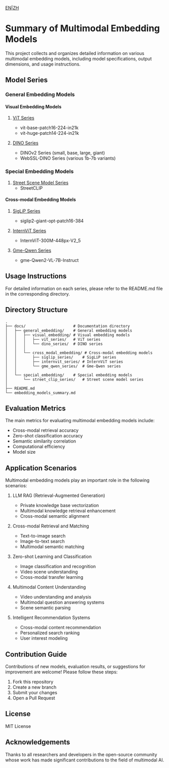 [EN](README.md)|[ZH](../zh/README.md)
# Summary of Multimodal Embedding Models

This project collects and organizes detailed information on various multimodal embedding models, including model specifications, output dimensions, and usage instructions.

## Model Series

### General Embedding Models

#### Visual Embedding Models
1. [ViT Series](docs/general_embedding/visual_embedding/vit_series/README.md)
   - vit-base-patch16-224-in21k
   - vit-huge-patch14-224-in21k

2. [DINO Series](docs/general_embedding/visual_embedding/dino_series/README.md)
   - DINOv2 Series (small, base, large, giant)
   - WebSSL-DINO Series (various 1b-7b variants)

### Special Embedding Models
1. [Street Scene Model Series](docs/special_embedding/street_clip_series/README.md)
   - StreetCLIP

#### Cross-modal Embedding Models
1. [SigLiP Series](docs/general_embedding/cross_modal_embedding/siglip_series/README.md)
   - siglip2-giant-opt-patch16-384

2. [InternViT Series](docs/general_embedding/cross_modal_embedding/internvit_series/README.md)
   - InternViT-300M-448px-V2_5

3. [Gme-Qwen Series](docs/general_embedding/cross_modal_embedding/gme_qwen_series/README.md)
   - gme-Qwen2-VL-7B-Instruct

## Usage Instructions

For detailed information on each series, please refer to the README.md file in the corresponding directory.

## Directory Structure

```
.
├── docs/                     # Documentation directory
│   ├── general_embedding/    # General embedding models
│   │   ├── visual_embedding/ # Visual embedding models
│   │   │   ├── vit_series/   # ViT series
│   │   │   └── dino_series/  # DINO series
│   │   │
│   │   └── cross_modal_embedding/ # Cross-modal embedding models
│   │       ├── siglip_series/    # SigLiP series
│   │       ├── internvit_series/ # InternViT series
│   │       └── gme_qwen_series/  # Gme-Qwen series
│   │
│   └── special_embedding/    # Special embedding models
│       └── street_clip_series/   # Street scene model series
│
├── README.md
└── embedding_models_summary.md
```

## Evaluation Metrics

The main metrics for evaluating multimodal embedding models include:

- Cross-modal retrieval accuracy
- Zero-shot classification accuracy
- Semantic similarity correlation
- Computational efficiency
- Model size

## Application Scenarios

Multimodal embedding models play an important role in the following scenarios:

1. LLM RAG (Retrieval-Augmented Generation)
   - Private knowledge base vectorization
   - Multimodal knowledge retrieval enhancement
   - Cross-modal semantic alignment

2. Cross-modal Retrieval and Matching
   - Text-to-image search
   - Image-to-text search
   - Multimodal semantic matching

3. Zero-shot Learning and Classification
   - Image classification and recognition
   - Video scene understanding
   - Cross-modal transfer learning

4. Multimodal Content Understanding
   - Video understanding and analysis
   - Multimodal question answering systems
   - Scene semantic parsing

5. Intelligent Recommendation Systems
   - Cross-modal content recommendation
   - Personalized search ranking
   - User interest modeling

## Contribution Guide

Contributions of new models, evaluation results, or suggestions for improvement are welcome! Please follow these steps:

1. Fork this repository
2. Create a new branch
3. Submit your changes
4. Open a Pull Request

## License

MIT License

## Acknowledgements

Thanks to all researchers and developers in the open-source community whose work has made significant contributions to the field of multimodal AI. 